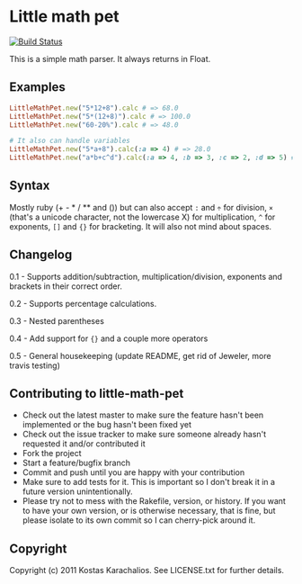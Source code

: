 # Little math pet

[![Build Status](https://travis-ci.org/vrinek/little-math-pet.svg?branch=master)](https://travis-ci.org/vrinek/little-math-pet)

This is a simple math parser. It always returns in Float.

## Examples

```ruby
LittleMathPet.new("5*12+8").calc # => 68.0
LittleMathPet.new("5*(12+8)").calc # => 100.0
LittleMathPet.new("60-20%").calc # => 48.0

# It also can handle variables
LittleMathPet.new("5*a+8").calc(:a => 4) # => 28.0
LittleMathPet.new("a*b+c^d").calc(:a => 4, :b => 3, :c => 2, :d => 5) # => 44.0
```

## Syntax

Mostly ruby (+ - * / ** and ()) but can also accept `:` and `÷` for division, `×` (that's a unicode character, not the lowercase X) for multiplication, `^` for exponents, `[]` and `{}` for bracketing. It will also not mind about spaces.

## Changelog

0.1 - Supports addition/subtraction, multiplication/division, exponents and brackets in their correct order.

0.2 - Supports percentage calculations.

0.3 - Nested parentheses

0.4 - Add support for `{}` and a couple more operators

0.5 - General housekeeping (update README, get rid of Jeweler, more travis testing)

## Contributing to little-math-pet

* Check out the latest master to make sure the feature hasn't been implemented or the bug hasn't been fixed yet
* Check out the issue tracker to make sure someone already hasn't requested it and/or contributed it
* Fork the project
* Start a feature/bugfix branch
* Commit and push until you are happy with your contribution
* Make sure to add tests for it. This is important so I don't break it in a future version unintentionally.
* Please try not to mess with the Rakefile, version, or history. If you want to have your own version, or is otherwise necessary, that is fine, but please isolate to its own commit so I can cherry-pick around it.

## Copyright

Copyright (c) 2011 Kostas Karachalios. See LICENSE.txt for
further details.
